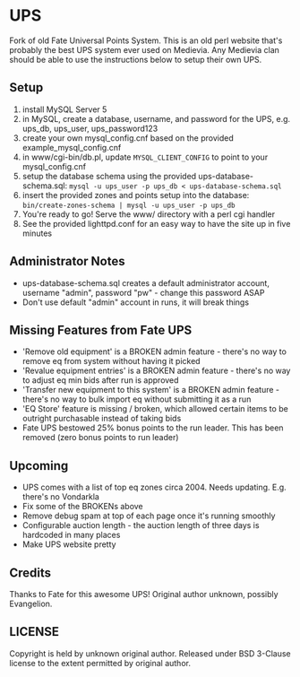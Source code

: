 # UPS

Fork of old Fate Universal Points System.  This is an old perl website that's probably the best UPS system ever used on Medievia.  Any Medievia clan should be able to use the instructions below to setup their own UPS.

## Setup
1. install MySQL Server 5
2. in MySQL, create a database, username, and password for the UPS, e.g. ups_db, ups_user, ups_password123
3. create your own mysql_config.cnf based on the provided example_mysql_config.cnf
4. in www/cgi-bin/db.pl, update `MYSQL_CLIENT_CONFIG` to point to your mysql_config.cnf
5. setup the database schema using the provided ups-database-schema.sql: `mysql -u ups_user -p ups_db < ups-database-schema.sql`
6. insert the provided zones and points setup into the database: `bin/create-zones-schema | mysql -u ups_user -p ups_db`
7. You're ready to go! Serve the www/ directory with a perl cgi handler
8. See the provided lighttpd.conf for an easy way to have the site up in five minutes

## Administrator Notes
* ups-database-schema.sql creates a default administrator account, username "admin", password "pw" - change this password ASAP
* Don't use default "admin" account in runs, it will break things

## Missing Features from Fate UPS
* 'Remove old equipment' is a BROKEN admin feature - there's no way to remove eq from system without having it picked
* 'Revalue equipment entries' is a BROKEN admin feature - there's no way to adjust eq min bids after run is approved
* 'Transfer new equipment to this system' is a BROKEN admin feature - there's no way to bulk import eq without submitting it as a run
* 'EQ Store' feature is missing / broken, which allowed certain items to be outright purchasable instead of taking bids
* Fate UPS bestowed 25% bonus points to the run leader. This has been removed (zero bonus points to run leader)

## Upcoming
* UPS comes with a list of top eq zones circa 2004. Needs updating. E.g. there's no Vondarkla
* Fix some of the BROKENs above
* Remove debug spam at top of each page once it's running smoothly
* Configurable auction length - the auction length of three days is hardcoded in many places
* Make UPS website pretty

## Credits
Thanks to Fate for this awesome UPS!  Original author unknown, possibly Evangelion.

## LICENSE
Copyright is held by unknown original author. Released under BSD 3-Clause license to the extent permitted by original author.
